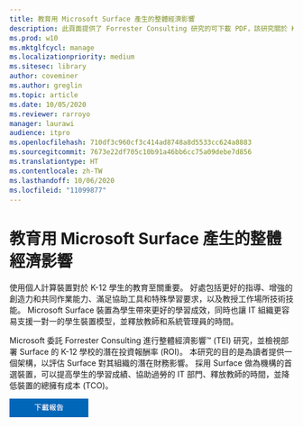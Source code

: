 ```yaml
---
title: 教育用 Microsoft Surface 產生的整體經濟影響
description: 此頁面提供了 Forrester Consulting 研究的可下載 PDF，該研究關於 K-12 學校部署 Surface 的潛在投資報酬率 (ROI)。
ms.prod: w10
ms.mktglfcycl: manage
ms.localizationpriority: medium
ms.sitesec: library
author: coveminer
ms.author: greglin
ms.topic: article
ms.date: 10/05/2020
ms.reviewer: rarroyo
manager: laurawi
audience: itpro
ms.openlocfilehash: 710df3c960cf3c414ad8748a8d5533cc624a8883
ms.sourcegitcommit: 7673e22df705c10b91a46bb6cc75a09debe7d856
ms.translationtype: HT
ms.contentlocale: zh-TW
ms.lasthandoff: 10/06/2020
ms.locfileid: "11099877"
---
```

# 教育用 Microsoft Surface 產生的整體經濟影響

使用個人計算裝置對於 K-12 學生的教育至關重要。 好處包括更好的指導、增強的創造力和共同作業能力、滿足協助工具和特殊學習要求，以及教授工作場所技術技能。 Microsoft Surface 裝置為學生帶來更好的學習成效，同時也讓 IT 組織更容易支援一對一的學生裝置模型，並釋放教師和系統管理員的時間。

Microsoft 委託 Forrester Consulting 進行整體經濟影響&trade; (TEI) 研究，並檢視部署 Surface 的 K-12 學校的潛在投資報酬率 (ROI)。 本研究的目的是為讀者提供一個架構，以評估 Surface 對其組織的潛在財務影響。 採用 Surface 做為機構的首選裝置，可以提高學生的學習成績、協助過勞的 IT 部門、釋放教師的時間，並降低裝置的總擁有成本 (TCO)。

[![T教育用 Microsoft Surface 產生的整體經濟影響](./images/download-report.png)](./media/forrester-tei-microsoft-surface-for-education.pdf)



